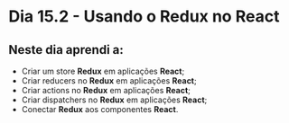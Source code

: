# Dia 15.2 - Usando o Redux no React

## Neste dia aprendi a:

- Criar um store **Redux** em aplicações **React**;
- Criar reducers no **Redux** em aplicações **React**;
- Criar actions no **Redux** em aplicações **React**;
- Criar dispatchers no **Redux** em aplicações **React**;
- Conectar **Redux** aos componentes **React**.
